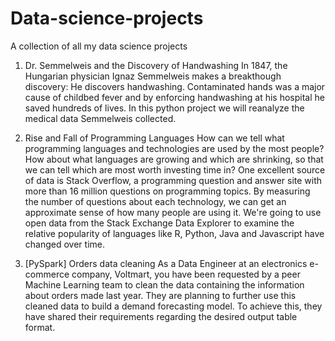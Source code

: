 # Data-science-projects
A collection of all my data science projects

1. Dr. Semmelweis and the Discovery of Handwashing
In 1847, the Hungarian physician Ignaz Semmelweis makes a breakthough discovery: He discovers handwashing. Contaminated hands was a major cause of childbed fever and by enforcing handwashing at his hospital he saved hundreds of lives. In this python project we will reanalyze the medical data Semmelweis collected.

2. Rise and Fall of Programming Languages
How can we tell what programming languages and technologies are used by the most people? How about what languages are growing and which are shrinking, so that we can tell which are most worth investing time in?
One excellent source of data is Stack Overflow, a programming question and answer site with more than 16 million questions on programming topics. By measuring the number of questions about each technology, we can get an approximate sense of how many people are using it. We're going to use open data from the Stack Exchange Data Explorer to examine the relative popularity of languages like R, Python, Java and Javascript have changed over time.

3. [PySpark] Orders data cleaning
As a Data Engineer at an electronics e-commerce company, Voltmart, you have been requested by a peer Machine Learning team to clean the data containing the information about orders made last year. They are planning to further use this cleaned data to build a demand forecasting model. To achieve this, they have shared their requirements regarding the desired output table format.
